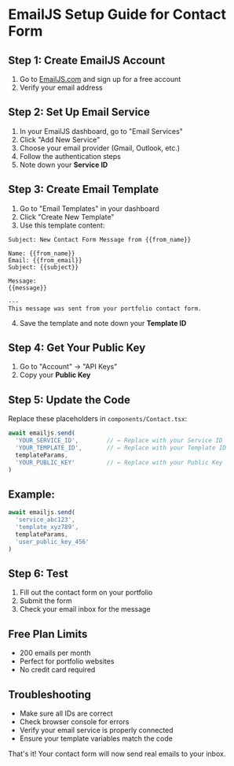# EmailJS Setup Guide for Contact Form

## Step 1: Create EmailJS Account
1. Go to [EmailJS.com](https://www.emailjs.com/) and sign up for a free account
2. Verify your email address

## Step 2: Set Up Email Service
1. In your EmailJS dashboard, go to "Email Services"
2. Click "Add New Service"
3. Choose your email provider (Gmail, Outlook, etc.)
4. Follow the authentication steps
5. Note down your **Service ID**

## Step 3: Create Email Template
1. Go to "Email Templates" in your dashboard
2. Click "Create New Template"
3. Use this template content:

```
Subject: New Contact Form Message from {{from_name}}

Name: {{from_name}}
Email: {{from_email}}
Subject: {{subject}}

Message:
{{message}}

---
This message was sent from your portfolio contact form.
```

4. Save the template and note down your **Template ID**

## Step 4: Get Your Public Key
1. Go to "Account" → "API Keys"
2. Copy your **Public Key**

## Step 5: Update the Code
Replace these placeholders in `components/Contact.tsx`:

```typescript
await emailjs.send(
  'YOUR_SERVICE_ID',        // ← Replace with your Service ID
  'YOUR_TEMPLATE_ID',       // ← Replace with your Template ID  
  templateParams,
  'YOUR_PUBLIC_KEY'         // ← Replace with your Public Key
)
```

## Example:
```typescript
await emailjs.send(
  'service_abc123',
  'template_xyz789',
  templateParams,
  'user_public_key_456'
)
```

## Step 6: Test
1. Fill out the contact form on your portfolio
2. Submit the form
3. Check your email inbox for the message

## Free Plan Limits
- 200 emails per month
- Perfect for portfolio websites
- No credit card required

## Troubleshooting
- Make sure all IDs are correct
- Check browser console for errors
- Verify your email service is properly connected
- Ensure your template variables match the code

That's it! Your contact form will now send real emails to your inbox.
